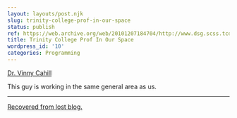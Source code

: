 ```yaml
---
layout: layouts/post.njk
slug: trinity-college-prof-in-our-space
status: publish
ref: https://web.archive.org/web/20101207184704/http://www.dsg.scss.tcd.ie/~vjcahill/
title: Trinity College Prof In Our Space
wordpress_id: '10'
categories: Programming
---
```


[Dr. Vinny Cahill](https://web.archive.org/web/20101207184704/http://www.dsg.scss.tcd.ie/~vjcahill/)

This guy is working in the same general area as us.


* * *


[Recovered from lost blog.](http://www.google.com/search?q=cache:http://www.obrain.com/Eamonn/archives/000064.html)
